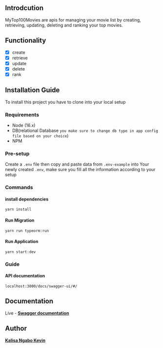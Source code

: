 ## Introdcution

MyTop100Movies are apis for managing your movie list by creating, retrieving, updating, deleting and ranking your top movies.

## Functionality

- [x] create
- [x] retrieve
- [x] update
- [x] delete
- [x] rank

## Installation Guide

To install this project you have to clone into your local setup

### Requirements

- Node (16.x)
- DB(relational Database `you make sure to change db type in app config file based on your choice`)
- NPM

### Pre-setup

Create a `.env` file then copy and paste data from `.env-example` into Your newly created `.env`,
make sure you fill all the information according to your setup

### Commands

#### install dependencies

```shell
yarn install
```

#### Run Migration

```shell
yarn run typeorm:run
```

#### Run Application

```shell
yarn start:dev
```

### Guide

#### API documentation

```
localhost:3000/docs/swagger-ui/#/
```

## Documentation

Live - **[Swagger documentation](https://tmvdb.herokuapp.com/docs/swagger-ui/#/)**

## Author
**[Kalisa Ngabo Kevin](https://kalisangabokevin.vercel.app/)**
